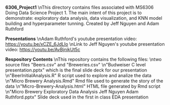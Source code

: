 **6306_Project1**
\nThis directory contains files associated with MS6306 Doing Data Science Project 1. The main intent of this project is to demonstrate: exploratory data analysis, data visualization, and KNN model building and hyperparameter tunning. 
Created by Jeff Nguyen and Adam Ruthford

**Presentations**
\nAdam Ruthford's youtube presentation video: https://youtu.be/xCZE_6JdLIo
\nLink to Jeff Nguyen's youtube presentation video: https://youtu.be/AvBjnikUt5c

**Respository Contents**
\nThis repository contains the following files:
\ntwo source files "Beers.csv" and "Breweries.csv"
\n"Budweiser C level presentation.pptx" which is the final slide deck for our presentation
\n"BeerInitialAnalysis.R" R script used to explore and analize the data
\n"Micro Brewery Analysis.Rmd" Rmd file used to generate the story of the data
\n"Micro-Brewery-Analysis.html" HTML file generated by Rmd script
\n"Micro Brewery Exploratory Data Analysis Jeff Nguyen Adam Ruthford.pptx" Slide deck used in the first in class EDA presentation
